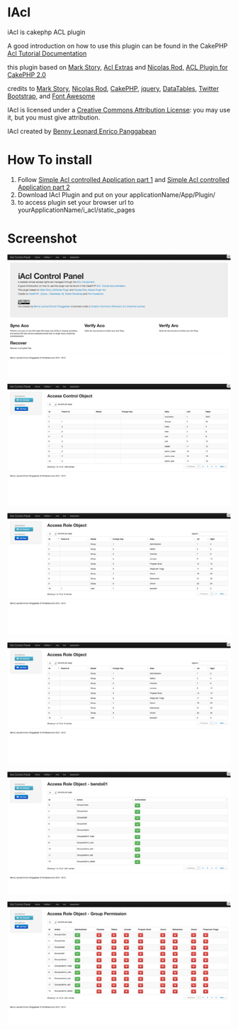 # IAcl

iAcl is cakephp ACL plugin

A good introduction on how to use this plugin can be found in the CakePHP [Acl Tutorial Documentation](http://book.cakephp.org/2.0/en/tutorials-and-examples/simple-acl-controlled-application/simple-acl-controlled-application.html)

this plugin based on [Mark Story](http://mark-story.com/), [Acl Extras](https://github.com/markstory/acl_extras) and [Nicolas Rod](http://www.alaxos.net/), [ACL Plugin for CakePHP 2.0](http://www.alaxos.net/blaxos/pages/view/plugin_acl_2.0)

credits to [Mark Story](http://mark-story.com/), [Nicolas Rod](http://www.alaxos.net/), [CakePHP](http://cakephp.org/), [jquery](http://jquery.com/), [DataTables](http://www.datatables.net/), [Twitter Bootstrap](http://twitter.github.io/bootstrap/), and [Font Awesome](http://fortawesome.github.io/Font-Awesome/)

IAcl is licensed under a [Creative Commons Attribution License](http://creativecommons.org/licenses/by/3.0/us/): you may use it, but you must give attribution.

IAcl created by [Benny Leonard Enrico Panggabean](http://whiteboks.com)

# How To install

1. Follow [Simple Acl controlled Application part 1](http://book.cakephp.org/2.0/en/tutorials-and-examples/simple-acl-controlled-application/simple-acl-controlled-application.html) and [Simple Acl controlled Application part 2](http://book.cakephp.org/2.0/en/tutorials-and-examples/simple-acl-controlled-application/part-two.html)
2. Download IAcl Plugin and put on your applicationName/App/Plugin/
3. to access plugin set your browser url to yourApplicationName/i\_acl/static\_pages

# Screenshot
![landing page](https://github.com/bendo01/IAcl/blob/master/screenshot/iAcl_1.png "landing page")

![Aco index page](https://github.com/bendo01/IAcl/blob/master/screenshot/iAcl_IAclAcos_20130511-214424.png "aco index page")

![Aro index page](https://github.com/bendo01/IAcl/blob/master/screenshot/iAcl_IAclAros_20130511-214447.png "aro index page")

![set user permission page](https://github.com/bendo01/IAcl/blob/master/screenshot/iAcl_IAclAros_20130511-214447.png "set user permission page")

![user permission page](https://github.com/bendo01/IAcl/blob/master/screenshot/iAcl_IAclAros_20130511-214942.png "user permission page")

![group permission page](https://github.com/bendo01/IAcl/blob/master/screenshot/iAcl_IAclAros_20130511-215009.png "group permission page")